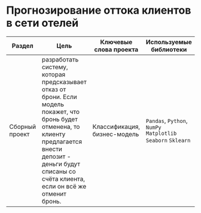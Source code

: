# Прогнозирование оттока клиентов в сети отелей

Раздел | Цель | Ключевые слова проекта | Используемые библиотеки
------------- |---------------- | ---------------- | -----------------------
Сборный проект | разработать систему, которая предсказывает отказ от брони. Если модель покажет, что бронь будет отменена, то клиенту предлагается внести депозит - деньги будут списаны со счёта клиента, если он всё же отменит бронь. | Классификация, бизнес-модель  | `Pandas`, `Python`, `NumPy` `Matplotlib` `Seaborn` `Sklearn`
